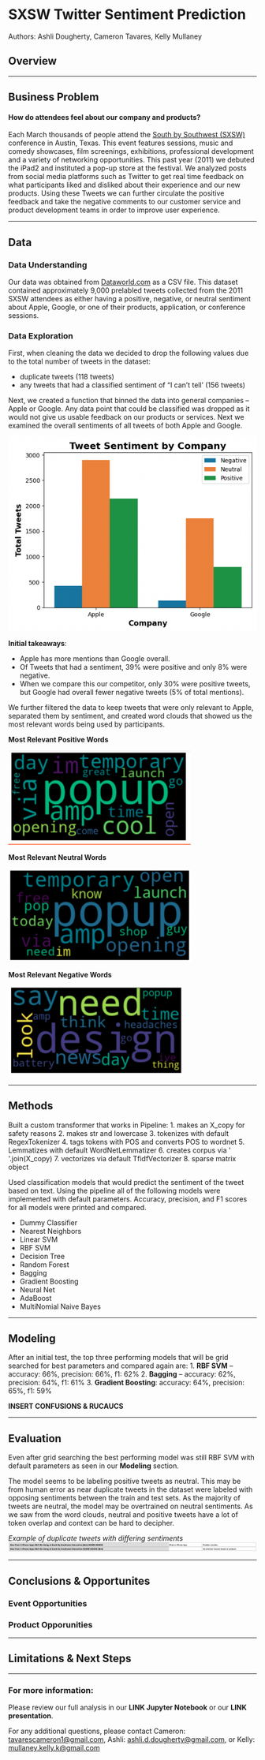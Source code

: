 # SXSW Twitter Sentiment Prediction

Authors: Ashli Dougherty, Cameron Tavares, Kelly Mullaney

## Overview

***
## Business Problem
#### How do attendees feel about our company and products? 
Each March thousands of people attend the [South by Southwest (SXSW)](https://www.sxsw.com/) conference in Austin, Texas. This event features sessions, music and comedy showcases, film screenings, exhibitions, professional development and a variety of networking opportunities. This past year (2011) we debuted the iPad2 and instituted a pop-up store at the festival. We analyzed posts from social media platforms such as Twitter to get real time feedback on what participants liked and disliked about their experience and our new products. Using these Tweets we can further circulate the positive feedback and take the negative comments to our customer service and product development teams in order to improve user experience.

***
## Data
### Data Understanding
Our data was obtained from [Dataworld.com](https://data.world/crowdflower/brands-and-product-emotions) as a CSV file. This dataset contained approximately 9,000 prelabled tweets collected from the 2011 SXSW attendees as either having a positive, negative, or neutral sentiment about Apple, Google, or one of their products, application, or conference sessions. 
 
### Data Exploration
First, when cleaning the data we decided to drop the following values due to the total number of tweets in the dataset: 
- duplicate tweets (118 tweets) 
- any tweets that had a classified sentiment of “I can’t tell’ (156 tweets)

Next, we created a function that binned the data into general companies –  Apple or Google. Any data point that could be classified was dropped as it would not give us usable feedback on our products or services. Next we examined the overall sentiments of all tweets of both Apple and Google. 

![sentimentgraph](./images/overall_sentiment.png)

**Initial takeaways**: 
- Apple has more mentions than Google overall.
- Of Tweets that had a sentiment, 39% were positive and only 8% were negative. 
- When we compare this our competitor, only 30% were positive tweets, but Google had overall fewer negative tweets (5% of total mentions).

We further filtered the data to keep tweets that were only relevant to Apple, separated them by sentiment, and created word clouds that showed us the most relevant words being used by participants. 

**Most Relevant Positive Words**


![positive](./images/poscloud.png)

**Most Relevant Neutral Words**


![neutral](./images/neutcloud.png)

**Most Relevant Negative Words**


![negative](./images/negcloud.png)

***
## Methods
Built a custom transformer that works in Pipeline:
    1. makes an X_copy for safety reasons
    2. makes str and lowercase
    3. tokenizes with default RegexTokenizer
    4. tags tokens with POS and converts POS to wordnet
    5. Lemmatizes with default WordNetLemmatizer
    6. creates corpus via ' '.join(X_copy)
    7. vectorizes via default TfidfVectorizer
    8. sparse matrix object

Used classification models that would predict the sentiment of the tweet based on text. Using the pipeline all of the following models were implemented with default parameters. Accuracy, precision, and F1 scores for all models were printed and compared. 
- Dummy Classifier
- Nearest Neighbors
- Linear SVM
- RBF SVM
- Decision Tree
- Random Forest
- Bagging
- Gradient Boosting
- Neural Net
- AdaBoost
- MultiNomial Naive Bayes

***
## Modeling
After an initial test, the top three performing models that will be grid searched for best parameters and compared again are: 
    1. **RBF SVM** –  accuracy: 66%, precision: 66%, f1: 62%
    2. **Bagging** – accuracy: 62%, precision: 64%,  f1: 61%
    3. **Gradient Boosting**: accuracy: 64%, precision: 65%, f1: 59%

**INSERT CONFUSIONS & RUCAUCS**

***
## Evaluation 
Even after grid searching the best performing model was still RBF SVM with default parameters as seen in our **Modeling** section.  

The model seems to be labeling positive tweets as neutral. This may be from human error as near duplicate tweets in the dataset were labeled with opposing sentiments between the train and test sets. As the majority of tweets are neutral, the model may be overtrained on neutral sentiments. As we saw from the word clouds, neutral and positive tweets have a lot of token overlap and context can be hard to decipher. 

*Example of duplicate tweets with differing sentiments*
![duplicates](./images/dups.png)

***
## Conclusions & Opportunites 
### Event Opportunities


### Product Opporunities 

***

## Limitations & Next Steps



***
### For more information: 
Please review our full analysis in our **LINK Jupyter Notebook** or our **LINK presentation**.

For any additional questions, please contact Cameron: tavarescameron1@gmail.com, Ashli: ashli.d.dougherty@gmail.com, or Kelly: mullaney.kelly.k@gmail.com 